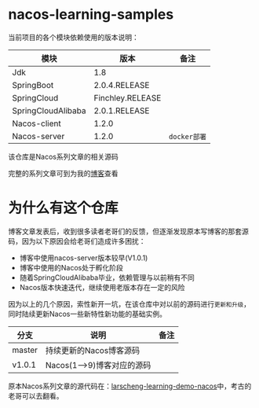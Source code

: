 # nacos-learning-samples

当前项目的各个模块依赖使用的版本说明：

| 模块   | 版本                       | 备注 |
| ------ | -------------------------- | ---- |
| Jdk | 1.8    |      |
| SpringBoot | 2.0.4.RELEASE |      |
| SpringCloud | Finchley.RELEASE |      |
| SpringCloudAlibaba | 2.0.1.RELEASE |      |
| Nacos-client | 1.2.0 |      |
| Nacos-server | 1.2.0 |  `docker部署`|


该仓库是Nacos系列文章的相关源码


完整的系列文章可到为我的[博客](www.larscheng.com)查看

# 为什么有这个仓库

博客文章发表后，收到很多读者老哥们的反馈，但逐渐发现原本写博客的那套源码，因为以下原因会给老哥们造成许多困扰：

- 博客中使用nacos-server版本较早(V1.0.1)
- 博客中使用的Nacos处于孵化阶段
- 随着SpringCloudAlibaba毕业，依赖管理与以前稍有不同
- Nacos版本快速迭代，继续使用老版本存在一定的风险

因为以上的几个原因，索性新开一坑，在该仓库中对以前的源码进行`更新和升级`，同时陆续更新Nacos一些新特性新功能的基础实例。

| 分支   | 说明                       | 备注 |
| ------ | -------------------------- | ---- |
| master | 持续更新的Nacos博客源码    |      |
| v1.0.1 | Nacos(1-->9)博客对应的源码 |      |


原本Nacos系列文章的源代码在：[larscheng-learning-demo-nacos](https://github.com/larscheng/larscheng-learning-demo/tree/master/Nacos)中，考古的老哥可以去翻看。